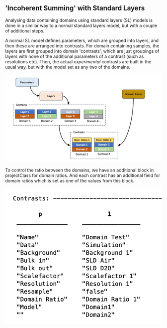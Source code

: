 ## 'Incoherent Summing' with Standard Layers

Analysing data containing domains using standard layers (SL) models is done in
a similar way to a normal standard layers model, but with a couple of 
additional steps. 

A normal SL model defines parameters, which are grouped into layers, and 
then these are arranged into contrasts. For domain containing samples, the 
layers are first grouped into domain 'contrasts', which are just groupings
of layers with none of the additional parameters of a contrast (such as resolutions
etc). Then, the actual _experimental_ contrasts are built in the usual way,
but with the model set as any two of the domains.

![domains](./domainGraph.jpeg)

To control the ratio between the domains, we have an additional block in
projectClass for domain ratios. And each contrast has an additional field
for domain ratios which is set as one of the values from this block.

![Contrasts](./contrast.png)
